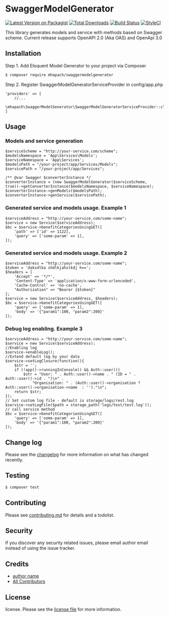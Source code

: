 # SwaggerModelGenerator

[![Latest Version on Packagist][ico-version]][link-packagist]
[![Total Downloads][ico-downloads]][link-downloads]
[![Build Status][ico-travis]][link-travis]
[![StyleCI][ico-styleci]][link-styleci]

This library generates models and service with methods based on Swagger scheme. 
Current release supports OpenAPI 2.0 (Aka OAS) and OpenApi 3.0

## Installation

Step 1. Add Eloquent Model Generator to your project via Composer

``` bash
$ composer require mhapach/swaggermodelgenerator
```
Step 2. Register SwaggerModelGeneratorServiceProvider in config/app.php
```  
'providers' => [
    //...
    \mhapach\SwaggerModelGenerator\SwaggerModelGeneratorServiceProvider::class,
]
```

## Usage
### Models and service generation
      
    $serviceScheme = "http://your-service.com/scheme";
    $modelsNamespace = 'App\Services\Models';
    $serviceNamespace = 'App\Services';
    $modelsPath = "/your-project/app/Services/Models";
    $servicePath = "/your-project/app/Services";

    /** @var Swagger $converterInstance */
    $converterInstance = (new SwaggerModelGenerator($serviceScheme, true))->getConverterInstance($modelsNamespace, $serviceNamespace);
    $converterInstance->genModels($modelsPath);        
    $converterInstance->genService($servicePath);
    
### Generated service and models usage. Example 1
    $serviceAddress = "http://your-service.com/some-name";
    $service = new Service($serviceAddress);
    $bc = $service->benefitCategoriesUsingGET([
        'path' => ['id' => 1122],
        'query' => ['some-param' => 1],
    ]);   
### Generated service and models usage. Example 2
    $serviceAddress = "http://your-service.com/some-name";
    $token = 'daksdlka shdlkjahslkdj h==';
    $headers = [
        'Accept' => '*/*',
        'Content-Type' => 'application/x-www-form-urlencoded',
        'Cache-Control' => 'no-cache',
        "Authorization" => "Bearer {$token}"
    ];
    $service = new Service($serviceAddress, $headers);
    $bc = $service->benefitCategoriesUsingGET([
        'query' => ['some-param' => 1],
        'body' => '{"param1":100, "param2":200}'
    ]);
       
### Debug log enabling. Example 3
    $serviceAddress = "http://your-service.com/some-name";
    $service = new Service($serviceAddress);
    //Enabling log    
    $service->enableLog();
    //Extend default log by your data
    $service->setLogClosure(function(){
        $str = '';
        if (!app()->runningInConsole() && Auth::user())
            $str = "User: " . Auth::user()->name . " (ID = " . Auth::user()->id . ")\n" .
                "Organisation: " . (Auth::user()->organisation ? Auth::user()->organisation->name  : '')."\n";
        return $str;
    });   
    // Set custom log file - default is storage/logs/rest.log 
    $service->setLogFile($path = storage_path('logs/test/test.log'));
    // call service method        
    $bc = $service->benefitCategoriesUsingGET([
        'query' => ['some-param' => 1],
        'body' => '{"param1":100, "param2":200}'
    ]);   
    
## Change log

Please see the [changelog](changelog.md) for more information on what has changed recently.

## Testing

``` bash
$ composer test
```

## Contributing

Please see [contributing.md](contributing.md) for details and a todolist.

## Security

If you discover any security related issues, please email author email instead of using the issue tracker.

## Credits

- [author name][link-author]
- [All Contributors][link-contributors]

## License

license. Please see the [license file](license.md) for more information.

[ico-version]: https://img.shields.io/packagist/v/mhapach/swaggermodelgenerator.svg?style=flat-square
[ico-downloads]: https://img.shields.io/packagist/dt/mhapach/swaggermodelgenerator.svg?style=flat-square
[ico-travis]: https://img.shields.io/travis/mhapach/swaggermodelgenerator/master.svg?style=flat-square
[ico-styleci]: https://styleci.io/repos/12345678/shield

[link-packagist]: https://packagist.org/packages/mhapach/swaggermodelgenerator
[link-downloads]: https://packagist.org/packages/mhapach/swaggermodelgenerator
[link-travis]: https://travis-ci.org/mhapach/swaggermodelgenerator
[link-styleci]: https://styleci.io/repos/12345678
[link-author]: https://github.com/mhapach
[link-contributors]: ../../contributors
